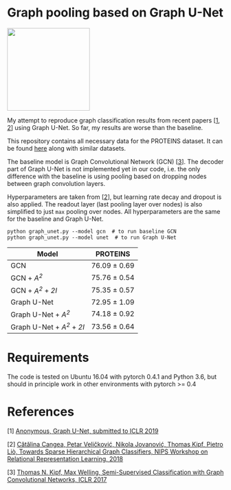 # Graph pooling based on Graph U-Net

<img src="https://github.com/bknyaz/graph_nn/blob/master/figs/fig.png" height="192">

My attempt to reproduce graph classification results from recent papers [[1](https://openreview.net/forum?id=HJePRoAct7), [2](https://arxiv.org/abs/1811.01287)] using Graph U-Net. So far, my results are worse than the baseline.

This repository contains all necessary data for the PROTEINS dataset. It can be found [here](https://ls11-www.cs.tu-dortmund.de/staff/morris/graphkerneldatasets) along with similar datasets.

The baseline model is Graph Convolutional Network (GCN) [[3](https://arxiv.org/abs/1609.02907)].
The decoder part of Graph U-Net is not implemented yet in our code, i.e. the only difference with the baseline is using pooling based on dropping nodes between graph convolution layers.

Hyperparameters are taken from [[2](https://arxiv.org/abs/1811.01287)], but learning rate decay and dropout is also applied. The readout layer (last pooling layer over nodes) is also simplified to just ```max``` pooling over nodes.
All hyperparameters are the same for the baseline and Graph U-Net.

```
python graph_unet.py --model gcn  # to run baseline GCN
python graph_unet.py --model unet  # to run Graph U-Net
```

| Model                 | PROTEINS          
| --------------------- |:-------------:|
| GCN                                   | 76.09 ± 0.69 |
| GCN + *A<sup>2</sup>*                 | 75.76 ± 0.54 |
| GCN + *A<sup>2</sup>* + *2I*          | 75.35 ± 0.57 |
| Graph U-Net                           | 72.95 ± 1.09 |
| Graph U-Net + *A<sup>2</sup>*         | 74.18 ± 0.92 |
| Graph U-Net + *A<sup>2</sup>* + *2I*  | 73.56 ± 0.64 |

# Requirements

The code is tested on Ubuntu 16.04 with pytorch 0.4.1 and Python 3.6, but should in principle work in other environments with pytorch >= 0.4

# References

[1] [Anonymous, Graph U-Net, submitted to ICLR 2019](https://openreview.net/forum?id=HJePRoAct7)

[2] [Cătălina Cangea, Petar Veličković, Nikola Jovanović, Thomas Kipf, Pietro Liò, Towards Sparse Hierarchical Graph Classifiers, NIPS Workshop on Relational Representation Learning, 2018](https://arxiv.org/abs/1811.01287)

[3] [Thomas N. Kipf, Max Welling, Semi-Supervised Classification with Graph Convolutional Networks, ICLR 2017](https://arxiv.org/abs/1609.02907)
